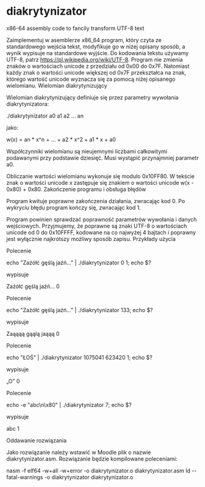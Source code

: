 # diakrytynizator
x86-64 assembly code to fancily transform UTF-8 text

Zaimplementuj w asemblerze x86_64 program, który czyta ze standardowego wejścia tekst, modyfikuje go w niżej opisany sposób, a wynik wypisuje na standardowe wyjście. Do kodowania tekstu używamy UTF-8, patrz https://pl.wikipedia.org/wiki/UTF-8. Program nie zmienia znaków o wartościach unicode z przedziału od 0x00 do 0x7F. Natomiast każdy znak o wartości unicode większej od 0x7F przekształca na znak, którego wartość unicode wyznacza się za pomocą niżej opisanego wielomianu.
Wielomian diakrytynizujący

Wielomian diakrytynizujący definiuje się przez parametry wywołania diakrytynizatora:

./diakrytynizator a0 a1 a2 ... an

jako:

w(x) = an * x^n + ... + a2 * x^2 + a1 * x + a0

Współczynniki wielomianu są nieujemnymi liczbami całkowitymi podawanymi przy podstawie dziesięć. Musi wystąpić przynajmniej parametr a0.

Obliczanie wartości wielomianu wykonuje się modulo 0x10FF80. W tekście znak o wartości unicode x zastępuje się znakiem o wartości unicode w(x - 0x80) + 0x80.
Zakończenie programu i obsługa błędów

Program kwituje poprawne zakończenia działania, zwracając kod 0. Po wykryciu błędu program kończy się, zwracając kod 1.

Program powinien sprawdzać poprawność parametrów wywołania i danych wejściowych. Przyjmujemy, że poprawne są znaki UTF-8 o wartościach unicode od 0 do 0x10FFFF, kodowane na co najwyżej 4 bajtach i poprawny jest wyłącznie najkrótszy możliwy sposób zapisu.
Przykłady użycia

Polecenie

echo "Zażółć gęślą jaźń…" | ./diakrytynizator 0 1; echo $?

wypisuje

Zażółć gęślą jaźń…
0

Polecenie

echo "Zażółć gęślą jaźń…" | ./diakrytynizator 133; echo $?

wypisuje

Zaąąąą gąąlą jaąąą
0

Polecenie

echo "ŁOŚ" | ./diakrytynizator 1075041 623420 1; echo $?

wypisuje

„O”
0

Polecenie

echo -e "abc\n\x80" | ./diakrytynizator 7; echo $?

wypisuje

abc
1

Oddawanie rozwiązania

Jako rozwiązanie należy wstawić w Moodle plik o nazwie diakrytynizator.asm. Rozwiązanie będzie kompilowane poleceniami:

nasm -f elf64 -w+all -w+error -o diakrytynizator.o diakrytynizator.asm
ld --fatal-warnings -o diakrytynizator diakrytynizator.o
